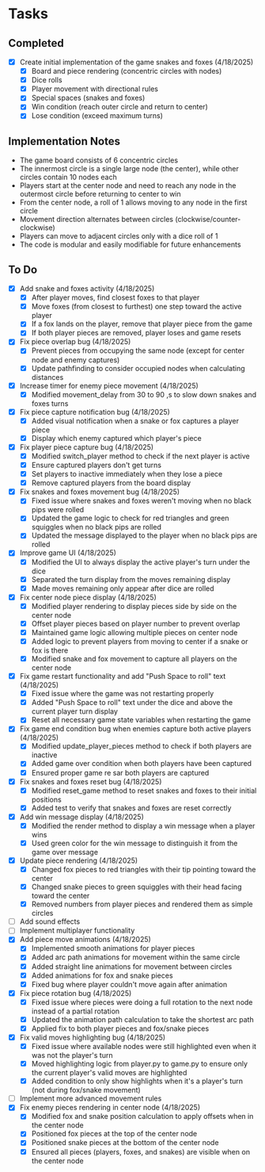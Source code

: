 # Tasks

## Completed
- [x] Create initial implementation of the game snakes and foxes (4/18/2025)
  - [x] Board and piece rendering (concentric circles with nodes)
  - [x] Dice rolls
  - [x] Player movement with directional rules
  - [x] Special spaces (snakes and foxes)
  - [x] Win condition (reach outer circle and return to center)
  - [x] Lose condition (exceed maximum turns)

## Implementation Notes
- The game board consists of 6 concentric circles
- The innermost circle is a single large node (the center), while other circles contain 10 nodes each
- Players start at the center node and need to reach any node in the outermost circle before returning to center to win
- From the center node, a roll of 1 allows moving to any node in the first circle
- Movement direction alternates between circles (clockwise/counter-clockwise)
- Players can move to adjacent circles only with a dice roll of 1
- The code is modular and easily modifiable for future enhancements

## To Do
- [x] Add snake and foxes activity (4/18/2025)
  - [x] After player moves, find closest foxes to that player
  - [x] Move foxes (from closest to furthest) one step toward the active player
  - [x] If a fox lands on the player, remove that player piece from the game
  - [x] If both player pieces are removed, player loses and game resets
- [x] Fix piece overlap bug (4/18/2025)
  - [x] Prevent pieces from occupying the same node (except for center node and enemy captures)
  - [x] Update pathfinding to consider occupied nodes when calculating distances
- [x] Increase timer for enemy piece movement (4/18/2025)
  - [x] Modified movement_delay from 30 to 90  ,s to slow down snakes and foxes turns
- [x] Fix piece capture notification bug (4/18/2025)
  - [x] Added visual notification when a snake or fox captures a player piece
  - [x] Display which enemy captured which player's piece
- [x] Fix player piece capture bug (4/18/2025)
  - [x] Modified switch_player method to check if the next player is active
  - [x] Ensure captured players don't get turns
  - [x] Set players to inactive immediately when they lose a piece
  - [x] Remove captured players from the board display
- [x] Fix snakes and foxes movement bug (4/18/2025)
  - [x] Fixed issue where snakes and foxes weren't moving when no black pips were rolled
  - [x] Updated the game logic to check for red triangles and green squiggles when no black pips are rolled
  - [x] Updated the message displayed to the player when no black pips are rolled
- [x] Improve game UI (4/18/2025)
  - [x] Modified the UI to always display the active player's turn under the dice
  - [x] Separated the turn display from the moves remaining display
  - [x] Made moves remaining only appear after dice are rolled
- [x] Fix center node piece display (4/18/2025)
  - [x] Modified player rendering to display pieces side by side on the center node
  - [x] Offset player pieces based on player number to prevent overlap
  - [x] Maintained game logic allowing multiple pieces on center node
  - [x] Added logic to prevent players from moving to center if a snake or fox is there
  - [x] Modified snake and fox movement to capture all players on the center node
- [x] Fix game restart functionality and add "Push Space to roll" text (4/18/2025)
  - [x] Fixed issue where the game was not restarting properly
  - [x] Added "Push Space to roll" text under the dice and above the current player turn display
  - [x] Reset all necessary game state variables when restarting the game
- [x] Fix game end condition bug when enemies capture both active players (4/18/2025)
  - [x] Modified update_player_pieces method to check if both players are inactive
  - [x] Added game over condition when both players have been captured
  - [x] Ensured proper game re sar both players are captured
- [x] Fix snakes and foxes reset bug (4/18/2025)
  - [x] Modified reset_game method to reset snakes and foxes to their initial positions
  - [x] Added test to verify that snakes and foxes are reset correctly
- [x] Add win message display (4/18/2025)
  - [x] Modified the render method to display a win message when a player wins
  - [x] Used green color for the win message to distinguish it from the game over message
- [x] Update piece rendering (4/18/2025)
  - [x] Changed fox pieces to red triangles with their tip pointing toward the center
  - [x] Changed snake pieces to green squiggles with their head facing toward the center
  - [x] Removed numbers from player pieces and rendered them as simple circles
- [ ] Add sound effects
- [ ] Implement multiplayer functionality
- [x] Add piece move animations (4/18/2025)
  - [x] Implemented smooth animations for player pieces
  - [x] Added arc path animations for movement within the same circle
  - [x] Added straight line animations for movement between circles
  - [x] Added animations for fox and snake pieces
  - [x] Fixed bug where player couldn't move again after animation
- [x] Fix piece rotation bug (4/18/2025)
  - [x] Fixed issue where pieces were doing a full rotation to the next node instead of a partial rotation
  - [x] Updated the animation path calculation to take the shortest arc path
  - [x] Applied fix to both player pieces and fox/snake pieces
- [x] Fix valid moves highlighting bug (4/18/2025)
  - [x] Fixed issue where available nodes were still highlighted even when it was not the player's turn
  - [x] Moved highlighting logic from player.py to game.py to ensure only the current player's valid moves are highlighted
  - [x] Added condition to only show highlights when it's a player's turn (not during fox/snake movement)
- [ ] Implement more advanced movement rules
- [x] Fix enemy pieces rendering in center node (4/18/2025)
  - [x] Modified fox and snake position calculation to apply offsets when in the center node
  - [x] Positioned fox pieces at the top of the center node
  - [x] Positioned snake pieces at the bottom of the center node
  - [x] Ensured all pieces (players, foxes, and snakes) are visible when on the center node
